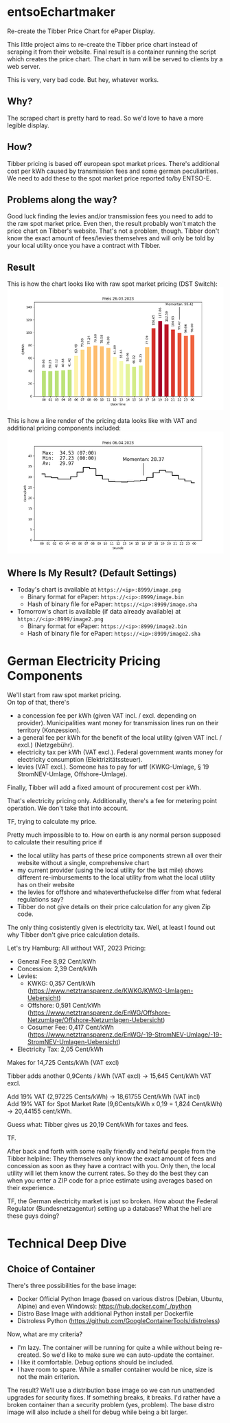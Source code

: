 # entsoEchartmaker
Re-create the Tibber Price Chart for ePaper Display. 

This little project aims to re-create the Tibber price chart instead of scraping it from their website. Final result is a container running the script which creates the price chart. The chart in turn will be served to clients by a web server.

This is very, very bad code. But hey, whatever works.

## Why? 
The scraped chart is pretty hard to read. So we'd love to have a more legible display. 

## How? 
Tibber pricing is based off european spot market prices. There's additional cost per kWh caused by transmission fees and some german peculiarities. We need to add these to the spot market price reported to/by ENTSO-E.

## Problems along the way? 
Good luck finding the levies and/or transmission fees you need to add to the raw spot market price. Even then, the result probably won't match the price chart on Tibber's website. That's not a problem, though. Tibber don't know the exact amount of fees/levies themselves and will only be told by your local utility once you have a contract with Tibber.

## Result
This is how the chart looks like with raw spot market pricing (DST Switch):
![ENTSO-E Price Chart (Bars)](entso_e_zeitumstellung.png "ENTSO-E Price Chart Rendering, DST Switch")

This is how a line render of the pricing data looks like with VAT and additional pricing components included:
![Tibber Price Chart (Line)](tibber_entsoe_linechart_vatincl.png "Tibber Price Chart Rendering, Line Style")

## Where Is My Result? (Default Settings)
- Today's chart is available at ```https://<ip>:8999/image.png```
  - Binary format for ePaper: ```https://<ip>:8999/image.bin```
  - Hash of binary file for ePaper: ```https://<ip>:8999/image.sha```
- Tomorrow's chart is available (if data already available) at ```https://<ip>:8999/image2.png```
  - Binary format for ePaper: ```https://<ip>:8999/image2.bin```
  - Hash of binary file for ePaper: ```https://<ip>:8999/image2.sha```
  
# German Electricity Pricing Components
We'll start from raw spot market pricing.  
On top of that, there's
- a concession fee per kWh (given VAT incl. / excl. depending on provider). Municipalities want money for transmission lines run on their territory (Konzession).
- a general fee per kWh for the benefit of the local utility (given VAT incl. / excl.) (Netzgebühr).
- electricity tax per kWh (VAT excl.). Federal government wants money for electricity consumption (Elektrizitätssteuer).
- levies (VAT excl.). Someone has to pay for wtf (KWKG-Umlage, § 19 StromNEV-Umlage, Offshore-Umlage).

Finally, Tibber will add a fixed amount of procurement cost per kWh.

That's electricity pricing only. Additionally, there's a fee for metering point operation. We don't take that into account.

TF, trying to calculate my price.

Pretty much impossible to to. How on earth is any normal person supposed to calculate their resulting price if
- the local utility has parts of these price components strewn all over their website without a single, comprehensive chart
- my current provider (using the local utility for the last mile) shows different re-imbursements to the local utility from what the local utility has on their website
- the levies for offshore and whateverthefuckelse differ from what federal regulations say?
- Tibber do not give details on their price calculation for any given Zip code.

The only thing cosistently given is electricity tax. Well, at least I found out why Tibber don't give price calculation details. 

Let's try Hamburg:
All without VAT, 2023 Pricing:
- General Fee 8,92 Cent/kWh
- Concession: 2,39 Cent/kWh
- Levies:
  - KWKG: 0,357 Cent/kWh (https://www.netztransparenz.de/KWKG/KWKG-Umlagen-Uebersicht)
  - Offshore: 0,591 Cent/kWh (https://www.netztransparenz.de/EnWG/Offshore-Netzumlage/Offshore-Netzumlagen-Uebersicht)
  - Cosumer Fee: 0,417 Cent/kWh (https://www.netztransparenz.de/EnWG/-19-StromNEV-Umlage/-19-StromNEV-Umlagen-Uebersicht)
- Electricity Tax: 2,05 Cent/kWh  

Makes for 14,725 Cents/kWh (VAT excl)

Tibber adds another 0,9Cents / kWh (VAT excl) -> 15,645 Cent/kWh VAT excl.

Add 19% VAT (2,97225 Cents/kWh) -> 18,61755 Cent/kWh (VAT incl)  
Add 19% VAT for Spot Market Rate (9,6Cents/kWh x 0,19 = 1,824 Cent/kWh) -> 20,44155 cent/kWh.  

Guess what: Tibber gives us 20,19 Cent/kWh for taxes and fees.

TF.

After back and forth with some really friendly and helpful people from the Tibber helpline: They themselves only know the exact amount of fees and concession as soon as they have a contract with you. Only then, the local utility will let them know the current rates. So they do the best they can when you enter a ZIP code for a price estimate using averages based on their experience. 

TF, the German electricity market is just so broken. How about the Federal Regulator (Bundesnetzagentur) setting up a database? What the hell are these guys doing?

# Technical Deep Dive
## Choice of Container
There's three possibilities for the base image:
- Docker Official Python Image (based on various distros (Debian, Ubuntu, Alpine) and even Windows): https://hub.docker.com/_/python
- Distro Base Image with additional Python install per Dockerfile
- Distroless Python (https://github.com/GoogleContainerTools/distroless)

Now, what are my criteria?
- I'm lazy. The container will be running for quite a while without being re-created. So we'd like to make sure we can auto-update the container.
- I like it comfortable. Debug options should be included. 
- I have room to spare. While a smaller container would be nice, size is not the main criterion.

The result?
We'll use a distribution base image so we can run unattended upgrades for security fixes. If something breaks, it breaks. I'd rather have a broken container than a security problem (yes, problem). The base distro image will also include a shell for debug while being a bit larger.  

